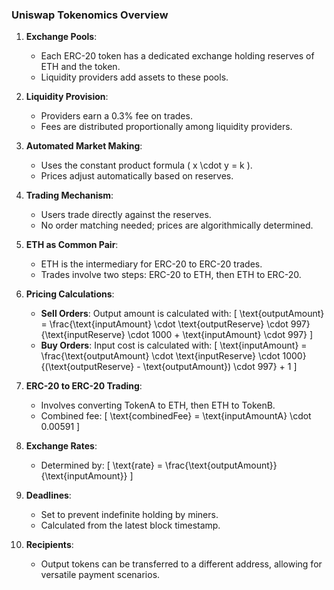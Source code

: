 ### Uniswap Tokenomics Overview

1. **Exchange Pools**:
   - Each ERC-20 token has a dedicated exchange holding reserves of ETH and the token.
   - Liquidity providers add assets to these pools.

2. **Liquidity Provision**:
   - Providers earn a 0.3% fee on trades.
   - Fees are distributed proportionally among liquidity providers.

3. **Automated Market Making**:
   - Uses the constant product formula \( x \cdot y = k \).
   - Prices adjust automatically based on reserves.

4. **Trading Mechanism**:
   - Users trade directly against the reserves.
   - No order matching needed; prices are algorithmically determined.

5. **ETH as Common Pair**:
   - ETH is the intermediary for ERC-20 to ERC-20 trades.
   - Trades involve two steps: ERC-20 to ETH, then ETH to ERC-20.

6. **Pricing Calculations**:
   - **Sell Orders**: Output amount is calculated with:
     \[
     \text{outputAmount} = \frac{\text{inputAmount} \cdot \text{outputReserve} \cdot 997}{\text{inputReserve} \cdot 1000 + \text{inputAmount} \cdot 997}
     \]
   - **Buy Orders**: Input cost is calculated with:
     \[
     \text{inputAmount} = \frac{\text{outputAmount} \cdot \text{inputReserve} \cdot 1000}{(\text{outputReserve} - \text{outputAmount}) \cdot 997} + 1
     \]

7. **ERC-20 to ERC-20 Trading**:
   - Involves converting TokenA to ETH, then ETH to TokenB.
   - Combined fee:
     \[
     \text{combinedFee} = \text{inputAmountA} \cdot 0.00591
     \]

8. **Exchange Rates**:
   - Determined by:
     \[
     \text{rate} = \frac{\text{outputAmount}}{\text{inputAmount}}
     \]

9. **Deadlines**:
   - Set to prevent indefinite holding by miners.
   - Calculated from the latest block timestamp.

10. **Recipients**:
    - Output tokens can be transferred to a different address, allowing for versatile payment scenarios.
